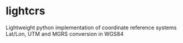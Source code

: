 # lightcrs
Lightweight python implementation of coordinate reference systems Lat/Lon, UTM and MGRS conversion in WGS84 

